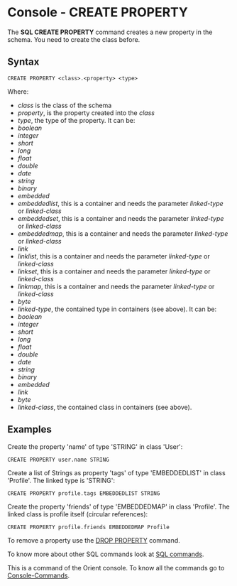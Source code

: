 # Console - CREATE PROPERTY

The **SQL CREATE PROPERTY** command creates a new property in the schema. You need to create the class before.

## Syntax

```
CREATE PROPERTY <class>.<property> <type>
```

Where:
- *class* is the class of the schema
- *property*, is the property created into the *class*
- *type*, the type of the property. It can be:
 - *boolean*
 - *integer*
 - *short*
 - *long*
 - *float*
 - *double*
 - *date*
 - *string*
 - *binary*
 - *embedded*
 - *embeddedlist*, this is a container and needs the parameter *linked-type* or *linked-class*
 - *embeddedset*, this is a container and needs the parameter *linked-type* or *linked-class*
 - *embeddedmap*, this is a container and needs the parameter *linked-type* or *linked-class*
 - *link*
 - *linklist*, this is a container and needs the parameter *linked-type* or *linked-class*
 - *linkset*, this is a container and needs the parameter *linked-type* or *linked-class*
 - *linkmap*, this is a container and needs the parameter *linked-type* or *linked-class*
 - *byte*
- *linked-type*, the contained type in containers (see above). It can be:
 - *boolean*
 - *integer*
 - *short*
 - *long*
 - *float*
 - *double*
 - *date*
 - *string*
 - *binary*
 - *embedded*
 - *link*
 - *byte*
- *linked-class*, the contained class in containers (see above).

## Examples

Create the property 'name' of type 'STRING' in class 'User':

```
CREATE PROPERTY user.name STRING
```

Create a list of Strings as property 'tags' of type 'EMBEDDEDLIST' in class 'Profile'. The linked type is 'STRING':

```
CREATE PROPERTY profile.tags EMBEDDEDLIST STRING
```

Create the property 'friends' of type 'EMBEDDEDMAP' in class 'Profile'. The linked class is profile itself (circular references):

```
CREATE PROPERTY profile.friends EMBEDDEDMAP Profile
```


To remove a property use the [DROP PROPERTY](SQL-Drop-Property.md) command.

To know more about other SQL commands look at [SQL commands](Commands.md).

This is a command of the Orient console. To know all the commands go to [Console-Commands](Console-Commands.md).
